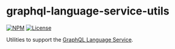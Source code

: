 # graphql-language-service-utils
[![NPM](https://img.shields.io/npm/v/graphql-language-service-utils.svg?style=flat-square)](https://npmjs.com/graphql-language-service-utils)
[![License](https://img.shields.io/npm/l/graphql-language-service-utils.svg?style=flat-square)](LICENSE)

Utilities to support the [GraphQL Language Service](https://github.com/graphql/graphiql/tree/master/packages/graphql-language-service).
